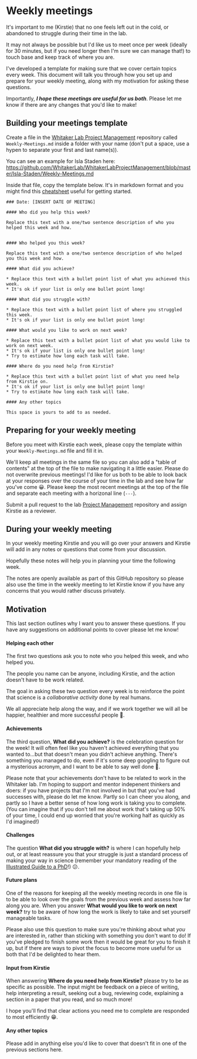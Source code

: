 # Weekly meetings

It's important to me (Kirstie) that no one feels left out in the cold, or abandoned to struggle during their time in the lab.

It may not always be possible but I'd like us to meet once per week (ideally for 30 minutes, but if you need longer then I'm sure we can manage that!) to touch base and keep track of where you are.

I've developed a template for making sure that we cover certain topics every week.
This document will talk you through how you set up and prepare for your weekly meeting, along with my motivation for asking these questions.

Importantly, ***I hope these meetings are useful for us both***.
Please let me know if there are any changes that you'd like to make!

## Building your meetings template

Create a file in the [Whitaker Lab Project Management](https://github.com/WhitakerLab/WhitakerLabProjectManagement) repository called `Weekly-Meetings.md` inside a folder with your name (don't put a space, use a hypen to separate your first and last name(s)).

You can see an example for Isla Staden here: https://github.com/WhitakerLab/WhitakerLabProjectManagement/blob/master/Isla-Staden/Weekly-Meetings.md

Inside that file, copy the template below. It's in markdown format and you might find this [cheatsheet](https://github.com/adam-p/markdown-here/wiki/Markdown-Cheatsheet) useful for getting started.

```
### Date: [INSERT DATE OF MEETING]

#### Who did you help this week?

Replace this text with a one/two sentence description of who you helped this week and how.


#### Who helped you this week?

Replace this text with a one/two sentence description of who helped you this week and how.

#### What did you achieve?

* Replace this text with a bullet point list of what you achieved this week.
* It's ok if your list is only one bullet point long!

#### What did you struggle with?

* Replace this text with a bullet point list of where you struggled this week.
* It's ok if your list is only one bullet point long!

#### What would you like to work on next week?

* Replace this text with a bullet point list of what you would like to work on next week.
* It's ok if your list is only one bullet point long!
* Try to estimate how long each task will take.

#### Where do you need help from Kirstie?

* Replace this text with a bullet point list of what you need help from Kirstie on.
* It's ok if your list is only one bullet point long!
* Try to estimate how long each task will take.

#### Any other topics

This space is yours to add to as needed.

```

## Preparing for your weekly meeting

Before you meet with Kirstie each week, please copy the template within your `Weekly-Meetings.md` file and fill it in.

We'll keep all meetings in the same file so you can also add a "table of contents" at the top of the file to make navigating it a little easier.
Please do not overwrite previous meetings!
I'd like for us both to be able to look back at your responses over the course of your time in the lab and see how far you've come :grinning:.
Please keep the most recent meetings at the top of the file and separate each meeting with a horizonal line (`---`).

Submit a pull request to the lab [Project Management](https://github.com/WhitakerLab/WhitakerLabProjectManagement) repository and assign Kirstie as a reviewer.

## During your weekly meeting

In your weekly meeting Kirstie and you will go over your answers and Kirstie will add in any notes or questions that come from your discussion.

Hopefully these notes will help you in planning your time the following week.

The notes are openly available as part of this GitHub repository so please also use the time in the weekly meeting to let Kirstie know if you have any concerns that you would rather discuss privately.

## Motivation

This last section outlines why I want you to answer these questions.
If you have any suggestions on additional points to cover please let me know!

#### Helping each other

The first two questions ask you to note who you helped this week, and who helped you.

The people you name can be anyone, including Kirstie, and the action doesn't have to be work related.

The goal in asking these two question every week is to reinforce the point that science is a *collaborative activity* done by real humans.

We all appreciate help along the way, and if we work together we will all be happier, healthier and more successful people :raised_hands:.

#### Achievements

The third question, **What did you achieve?** is the celebration question for the week! It will often feel like you haven't achieved everything that you wanted to...but that doesn't mean you didn't achieve anything. There's something you managed to do, even if it's some deep googling to figure out a mysterious acronym, and I want to be able to say well done :tada:.

Please note that your achievements don't have to be related to work in the Whitaker lab. I'm hoping to support and mentor indepenent thinkers and doers: if you have projects that I'm not involved in but that you've had successes with, please do let me know. Partly so I can cheer you along, and partly so I have a better sense of how long work is taking you to complete. (You can imagine that if you don't tell me about work that's taking up 50% of your time, I could end up worried that you're working half as quickly as I'd imagined!)

#### Challenges

The question **What did you struggle with?** is where I can hopefully help out, or at least reassure you that your struggle is just a standard process of making your way in science (remember your mandatory reading of the [Illustrated Guide to a PhD](http://matt.might.net/articles/phd-school-in-pictures/)!) :confused:.

#### Future plans

One of the reasons for keeping all the weekly meeting records in one file is to be able to look over the goals from the previous week and assess how far along you are. When you answer **What would you like to work on next week?** try to be aware of how long the work is likely to take and set yourself manageable tasks.

Please also use this question to make sure you're thinking about what *you* are interested in, rather than sticking with something you don't want to do! If you've pledged to finish some work then it would be great for you to finish it up, but if there are ways to pivot the focus to become more useful for us both that I'd be delighted to hear them.

#### Input from Kirstie

When answering **Where do you need help from Kirstie?** please try to be as specific as possible. The input might be feedback on a piece of writing, help interpreting a result, seeking out a bug, reviewing code, explaining a section in a paper that you read, and so much more!

I hope you'll find that clear actions you need me to complete are responded to most efficiently :grin:.

#### Any other topics

Please add in anything else you'd like to cover that doesn't fit in one of the previous sections here.

